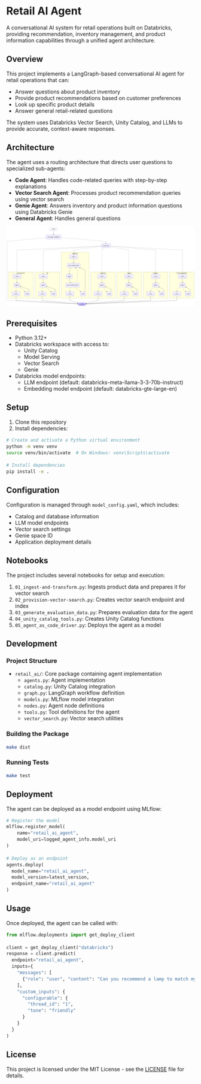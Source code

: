 # Retail AI Agent

A conversational AI system for retail operations built on Databricks, providing recommendation, inventory management, and product information capabilities through a unified agent architecture.

## Overview

This project implements a LangGraph-based conversational AI agent for retail operations that can:

- Answer questions about product inventory
- Provide product recommendations based on customer preferences
- Look up specific product details
- Answer general retail-related questions

The system uses Databricks Vector Search, Unity Catalog, and LLMs to provide accurate, context-aware responses.

## Architecture

The agent uses a routing architecture that directs user questions to specialized sub-agents:

- **Code Agent**: Handles code-related queries with step-by-step explanations
- **Vector Search Agent**: Processes product recommendation queries using vector search
- **Genie Agent**: Answers inventory and product information questions using Databricks Genie
- **General Agent**: Handles general questions

![Agent Architecture](docs/architecture.png)

## Prerequisites

- Python 3.12+
- Databricks workspace with access to:
  - Unity Catalog
  - Model Serving
  - Vector Search
  - Genie
- Databricks model endpoints:
  - LLM endpoint (default: databricks-meta-llama-3-3-70b-instruct)
  - Embedding model endpoint (default: databricks-gte-large-en)

## Setup

1. Clone this repository
2. Install dependencies:

```bash
# Create and activate a Python virtual environment 
python -m venv venv
source venv/bin/activate  # On Windows: venv\Scripts\activate

# Install dependencies
pip install -e .
```

## Configuration

Configuration is managed through `model_config.yaml`, which includes:

- Catalog and database information
- LLM model endpoints
- Vector search settings
- Genie space ID
- Application deployment details

## Notebooks

The project includes several notebooks for setup and execution:

1. `01_ingest-and-transform.py`: Ingests product data and prepares it for vector search
2. `02_provision-vector-search.py`: Creates vector search endpoint and index
3. `03_generate_evaluation_data.py`: Prepares evaluation data for the agent
4. `04_unity_catalog_tools.py`: Creates Unity Catalog functions
5. `05_agent_as_code_driver.py`: Deploys the agent as a model

## Development

### Project Structure

- `retail_ai/`: Core package containing agent implementation
  - `agents.py`: Agent implementation 
  - `catalog.py`: Unity Catalog integration
  - `graph.py`: LangGraph workflow definition
  - `models.py`: MLflow model integration
  - `nodes.py`: Agent node definitions
  - `tools.py`: Tool definitions for the agent
  - `vector_search.py`: Vector search utilities

### Building the Package

```bash
make dist
```

### Running Tests

```bash
make test
```

## Deployment

The agent can be deployed as a model endpoint using MLflow:

```python
# Register the model
mlflow.register_model(
    name="retail_ai_agent",
    model_uri=logged_agent_info.model_uri
)

# Deploy as an endpoint
agents.deploy(
  model_name="retail_ai_agent", 
  model_version=latest_version,
  endpoint_name="retail_ai_agent"
)
```

## Usage

Once deployed, the agent can be called with:

```python
from mlflow.deployments import get_deploy_client

client = get_deploy_client("databricks")
response = client.predict(
  endpoint="retail_ai_agent",
  inputs={
    "messages": [
      {"role": "user", "content": "Can you recommend a lamp to match my oak side tables?"}
    ],
    "custom_inputs": {
      "configurable": {
        "thread_id": "1",
        "tone": "friendly"
      }
    }
  }
)
```

## License

This project is licensed under the MIT License - see the [LICENSE](LICENSE) file for details.